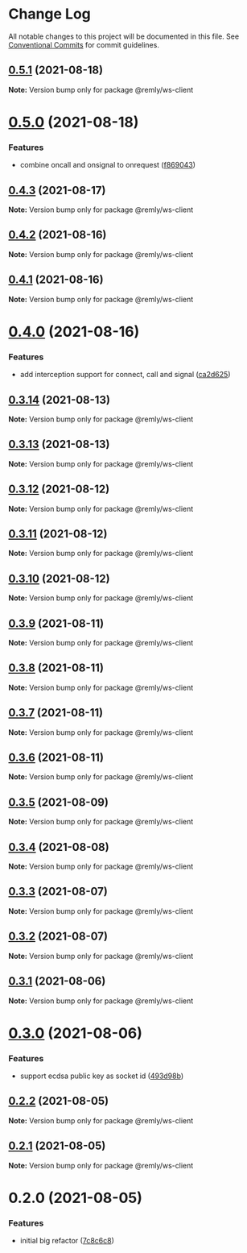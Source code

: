 # Change Log

All notable changes to this project will be documented in this file.
See [Conventional Commits](https://conventionalcommits.org) for commit guidelines.

## [0.5.1](https://gitr.net/mindary/remly/compare/@remly/ws-client@0.5.0...@remly/ws-client@0.5.1) (2021-08-18)

**Note:** Version bump only for package @remly/ws-client





# [0.5.0](https://gitr.net/mindary/remly/compare/@remly/ws-client@0.4.3...@remly/ws-client@0.5.0) (2021-08-18)


### Features

* combine oncall and onsignal to onrequest ([f869043](https://gitr.net/mindary/remly/commits/f869043438070e3188c06dfdea94b093ed984685))





## [0.4.3](https://gitr.net/mindary/remly/compare/@remly/ws-client@0.4.2...@remly/ws-client@0.4.3) (2021-08-17)

**Note:** Version bump only for package @remly/ws-client





## [0.4.2](https://gitr.net/mindary/remly/compare/@remly/ws-client@0.4.1...@remly/ws-client@0.4.2) (2021-08-16)

**Note:** Version bump only for package @remly/ws-client





## [0.4.1](https://gitr.net/mindary/remly/compare/@remly/ws-client@0.4.0...@remly/ws-client@0.4.1) (2021-08-16)

**Note:** Version bump only for package @remly/ws-client





# [0.4.0](https://gitr.net/mindary/remly/compare/@remly/ws-client@0.3.14...@remly/ws-client@0.4.0) (2021-08-16)


### Features

* add interception support for connect, call and signal ([ca2d625](https://gitr.net/mindary/remly/commits/ca2d625c216f18420c7d5c73ed26296ca9297974))





## [0.3.14](https://gitr.net/mindary/remly/compare/@remly/ws-client@0.3.13...@remly/ws-client@0.3.14) (2021-08-13)

**Note:** Version bump only for package @remly/ws-client





## [0.3.13](https://gitr.net/mindary/remly/compare/@remly/ws-client@0.3.12...@remly/ws-client@0.3.13) (2021-08-13)

**Note:** Version bump only for package @remly/ws-client





## [0.3.12](https://gitr.net/mindary/remly/compare/@remly/ws-client@0.3.11...@remly/ws-client@0.3.12) (2021-08-12)

**Note:** Version bump only for package @remly/ws-client





## [0.3.11](https://gitr.net/mindary/remly/compare/@remly/ws-client@0.3.10...@remly/ws-client@0.3.11) (2021-08-12)

**Note:** Version bump only for package @remly/ws-client





## [0.3.10](https://gitr.net/mindary/remly/compare/@remly/ws-client@0.3.9...@remly/ws-client@0.3.10) (2021-08-12)

**Note:** Version bump only for package @remly/ws-client





## [0.3.9](https://gitr.net/mindary/remly/compare/@remly/ws-client@0.3.8...@remly/ws-client@0.3.9) (2021-08-11)

**Note:** Version bump only for package @remly/ws-client





## [0.3.8](https://gitr.net/mindary/remly/compare/@remly/ws-client@0.3.7...@remly/ws-client@0.3.8) (2021-08-11)

**Note:** Version bump only for package @remly/ws-client





## [0.3.7](https://gitr.net/mindary/remly/compare/@remly/ws-client@0.3.6...@remly/ws-client@0.3.7) (2021-08-11)

**Note:** Version bump only for package @remly/ws-client





## [0.3.6](https://gitr.net/mindary/remly/compare/@remly/ws-client@0.3.5...@remly/ws-client@0.3.6) (2021-08-11)

**Note:** Version bump only for package @remly/ws-client





## [0.3.5](https://gitr.net/mindary/remly/compare/@remly/ws-client@0.3.4...@remly/ws-client@0.3.5) (2021-08-09)

**Note:** Version bump only for package @remly/ws-client





## [0.3.4](https://gitr.net/mindary/remly/compare/@remly/ws-client@0.3.3...@remly/ws-client@0.3.4) (2021-08-08)

**Note:** Version bump only for package @remly/ws-client





## [0.3.3](https://gitr.net/mindary/remly/compare/@remly/ws-client@0.3.2...@remly/ws-client@0.3.3) (2021-08-07)

**Note:** Version bump only for package @remly/ws-client





## [0.3.2](https://gitr.net/mindary/remly/compare/@remly/ws-client@0.3.1...@remly/ws-client@0.3.2) (2021-08-07)

**Note:** Version bump only for package @remly/ws-client





## [0.3.1](https://gitr.net/mindary/remly/compare/@remly/ws-client@0.3.0...@remly/ws-client@0.3.1) (2021-08-06)

**Note:** Version bump only for package @remly/ws-client





# [0.3.0](https://gitr.net/mindary/remly/compare/@remly/ws-client@0.2.2...@remly/ws-client@0.3.0) (2021-08-06)


### Features

* support ecdsa public key as socket id ([493d98b](https://gitr.net/mindary/remly/commits/493d98b2f924ae1c5dbf25ef5603082c3f35f928))





## [0.2.2](https://gitr.net/mindary/remly/compare/@remly/ws-client@0.2.1...@remly/ws-client@0.2.2) (2021-08-05)

**Note:** Version bump only for package @remly/ws-client





## [0.2.1](https://gitr.net/mindary/remly/compare/@remly/ws-client@0.2.0...@remly/ws-client@0.2.1) (2021-08-05)

**Note:** Version bump only for package @remly/ws-client





# 0.2.0 (2021-08-05)


### Features

* initial big refactor ([7c8c6c8](https://gitr.net/mindary/remly/commits/7c8c6c813f12b4d686b4f59feab4c4abc01e30e6))
